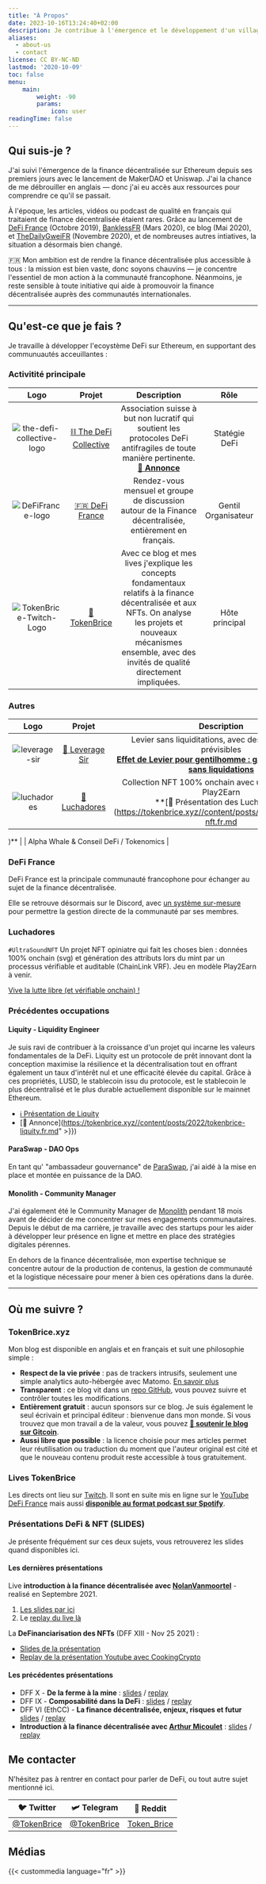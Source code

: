 ```yaml
---
title: "À Propos"
date: 2023-10-16T13:24:40+02:00
description: Je contribue à l'émergence et le développement d'un village gaulois financièrement souverain, résistant aux attaques de l'envahisseur banco-romain grâce à la finance décentralisée.
aliases:
  - about-us
  - contact
license: CC BY-NC-ND
lastmod: '2020-10-09'
toc: false
menu:
    main: 
        weight: -90
        params:
            icon: user
readingTime: false
---
```


## Qui suis-je ?

J'ai suivi l'émergence de la finance décentralisée sur Ethereum depuis ses premiers jours avec le lancement de MakerDAO et Uniswap. J'ai la chance de me débrouiller en anglais — donc j'ai eu accès aux ressources pour comprendre ce qu'il se passait.

À l'époque, les articles, vidéos ou podcast de qualité en français qui traitaient de finance décentralisée étaient rares. Grâce au lancement de [DeFi France](https://discord.gg/3bWZcK2) (Octobre 2019), [BanklessFR](https://banklessfr.substack.com/) (Mars 2020), ce blog (Mai 2020), et [TheDailyGweiFR](https://thedailygweifr.substack.com/) (Novembre 2020), et de nombreuses autres intiatives, la situation a désormais bien changé. 

🇫🇷 Mon ambition est de rendre la finance décentralisée plus accessible à tous : la mission est bien vaste, donc soyons chauvins — je concentre l'essentiel de mon action à la communauté francophone. Néanmoins, je reste sensible à toute initiative qui aide à promouvoir la finance décentralisée auprès des communautés internationales.

---

## Qu'est-ce que je fais ?

Je travaille à développer l'ecoystème DeFi sur Ethereum, en supportant des communuautés acceuillantes :

### Activitité principale

|  Logo | Projet | Description | Rôle |
| :---: | :---: | :---: | :---: |
| ![the-defi-collective-logo](img/others/symbol_tdc_color.png) | [⛓️ The DeFi Collective](https://deficollective.org) | Association suisse à but non lucratif qui soutient les protocoles DeFi antifragiles de toute manière pertinente. <br> **[📢 Annonce](https://tokenbrice.xyz/posts/2023/defi-collective.fr.md)** | Statégie DeFi |
|  ![DeFiFrance-logo](img/others/defifrance-logo.png) | [🇫🇷 DeFi France](https://docs.defi-france.org) | Rendez-vous mensuel et groupe de discussion autour de la Finance décentralisée, entièrement en français. | Gentil Organisateur |
|  ![TokenBrice-Twitch-Logo](img/main/emblem-color-square-250.png) | [🌌 TokenBrice](https://twitch.tv/tokenbrice) | Avec ce blog et mes lives j'explique les concepts fondamentaux relatifs à la finance décentralisée et aux NFTs. On analyse les projets et nouveaux mécanismes ensemble, avec des invités de qualité directement impliquées. | Hôte principal 

### Autres

|  Logo | Projet | Description | Rôle |
| :---: | :---: | :---: | :---: |
| ![leverage-sir](img/others/leverage-sir.jpg) | [🎩 Leverage Sir](https://www.sir.trading/) | Levier sans liquiditations, avec des frais clairs et prévisibles <br> **[Effet de Levier pour gentilhomme : gains polynomiaux sans liquidations](https://tokenbrice.xyz//content/posts/2025/leverage-sir.fr.md)** | DeFi & BD Advisory |
|  ![luchadores](img/others/luchadores.png) | [👊 Luchadores](https://luchadores.io) | Collection NFT 100% onchain avec un jeu en modèle Play2Earn  <br> **[🤼 Présentation des Luchadores](https://tokenbrice.xyz//content/posts/2021/luchadores-nft.fr.md

)** | | Alpha Whale & Conseil DeFi / Tokenomics |


### DeFi France

DeFi France est la principale communauté francophone pour échanger au sujet de la finance décentralisée. 

Elle se retrouve désormais sur le Discord, avec [un système sur-mesure](https://tokenbrice.xyz/posts/2021/guide-defian.fr.md) pour permettre la gestion directe de la communauté par ses membres. 

### Luchadores

`#UltraSoundNFT`
Un projet NFT opiniatre qui fait les choses bien : données 100% onchain (svg) et génération des attributs lors du mint par un processus vérifiable et auditable (ChainLink VRF). Jeu en modèle Play2Earn à venir.

[Vive la lutte libre (et vérifiable onchain) !](https://tokenbrice.xyz/fr/luchadores-nft/)

### Précédentes occupations

#### Liquity - Liquidity Engineer

Je suis ravi de contribuer à la croissance d'un projet qui incarne les valeurs fondamentales de la DeFi. Liquity est un protocole de prêt innovant dont la conception maximise la résilience et la décentralisation tout en offrant également un taux d'intérêt nul et une efficacité élevée du capital. Grâce à ces propriétés, LUSD, le stablecoin issu du protocole, est le stablecoin le plus décentralisé et le plus durable actuellement disponible sur le mainnet Ethereum.

- [ℹ️ Présentation de Liquity](https://tokenbrice.xyz//content/posts/2021/liquity-protocol.fr.md)
- [📢 Annonce](https://tokenbrice.xyz//content/posts/2022/tokenbrice-liquity.fr.md" >}})

#### ParaSwap - DAO Ops

En tant qu' "ambassadeur gouvernance" de [ParaSwap](https://paraswap.io), j'ai aidé à la mise en place et montée en puissance de la DAO.

#### Monolith - Community Manager

J'ai également été le Community Manager de [Monolith](https://monolith.xyz) pendant 18 mois avant de décider de me concentrer sur mes engagements communautaires. Depuis le début de ma carrière, je travaille avec des startups pour les aider à développer leur présence en ligne et mettre en place des stratégies digitales pérennes.

En dehors de la finance décentralisée, mon expertise technique se concentre autour de la production de contenus, la gestion de communauté et la logistique nécessaire pour mener à bien ces opérations dans la durée.

---

## Où me suivre ?

### TokenBrice.xyz

Mon blog est disponible en anglais et en français et suit une philosophie simple :

- **Respect de la vie privée** : pas de trackers intrusifs, seulement une simple analytics auto-hébergée avec Matomo. [En savoir plus](https://tokenbrice.xyz/posts/2020/hello-world/)
- **Transparent** : ce blog vit dans un [repo GitHub](https://github.com/tokenbrice/blog/), vous pouvez suivre et contrôler toutes les modifications.
- **Entièrement gratuit** : aucun sponsors sur ce blog. Je suis également le seul écrivain et principal éditeur : bienvenue dans mon monde. Si vous trouvez que mon travail a de la valeur, vous pouvez **[🤗 soutenir le blog sur Gitcoin](https://gitcoin.co/grants/811/tokenbrice-shining-light-on-ethereums-defi-en-fr)**.
- **Aussi libre que possible** : la licence choisie pour mes articles permet leur réutilisation ou traduction du moment que l'auteur original est cité et que le nouveau contenu produit reste accessible à tous gratuitement.

### Lives TokenBrice

Les directs ont lieu sur [Twitch](https://twitch.tv/tokenbrice). Il sont en suite mis en ligne sur le [YouTube DeFi France](https://www.youtube.com/c/defifrance) mais aussi **[disponible au format podcast sur Spotify](https://open.spotify.com/show/78Ggw5N9Sn694VBAhVhIME)**.

### Présentations DeFi & NFT (SLIDES)

Je présente fréquément sur ces deux sujets, vous retrouverez les slides quand disponibles ici.

#### Les dernières présentations

Live **introduction à la finance décentralisée avec [NolanVanmoortel](https://twitter.com/NolanVanmoortel)** - realisé en Septembre 2021.
1. [Les slides par ici](https://docs.google.com/presentation/d/16e4oFexINXCqzjMk_18oUEUyuWkfF4q6froIh9CbqVc/edit?usp=sharing) 
2. Le [replay du live là](https://www.youtube.com/watch?v=yZUlZgOneOk&t=8623s)

La **DeFinanciarisation des NFTs** (DFF XIII - Nov 25 2021) : 
- [Slides de la présentation](https://docs.google.com/presentation/d/1yR6TttpBCtCYC5rKNvL8apzOCPQ7qPNTZjrYGHyTvTw/edit?usp=sharing)
- [Replay de la présentation Youtube avec CookingCrypto](https://www.youtube.com/watch?v=cdj-wXvIuwU)

#### Les précédentes présentations

- DFF X - **De la ferme à la mine** : [slides](https://docs.google.com/presentation/d/15xIuVYmrs3P4gkxwBQIrFrz7thNW0tGvZ203P5rT6rw/edit?usp=sharing) / [replay](https://www.youtube.com/watch?v=rf6WGKNg_vA&list=PLreQl_vxgtPhhwkYbTHiec_dyG9XqKtT9&index=4)
- DFF IX - **Composabilité dans la DeFi** : [slides](https://docs.google.com/presentation/d/157Mnedi8dwlyNJxl5fSOo1mtQ4o4fbVDjkIbz87122o/edit?usp=sharing) / [replay](https://youtu.be/i7f6ZBOTiXo?t=2802)
- DFF VI (EthCC) - **La finance décentralisée, enjeux, risques et futur** [slides](https://docs.google.com/presentation/d/1TTNmAuBdp0GW625XpSHtYgx9bACosESJQ2RktAJlD8I/edit?usp=sharing) / [replay](https://www.youtube.com/watch?v=vF-7T5EtcQo)
- **Introduction à la finance décentralisée avec [Arthur Micoulet](https://twitter.com/ArthurMicoulet)** : [slides](https://docs.google.com/presentation/d/1cw971kGUP5dBZVFvDLsF3j8_c6rx5FE8aP7yxp9cYdE/edit?usp=sharing) / [replay](https://www.youtube.com/watch?v=62HSMkM1cOM)

## Me contacter

N'hésitez pas à rentrer en contact pour parler de DeFi, ou tout autre sujet mentionné ici.

 🐦 Twitter | 🛩 Telegram | 👾 Reddit |
| :---: | :---: | :---: |
| [@TokenBrice](https://twitter.com/tokenbrice) | [@TokenBrice](https://t.me/tokenbrice) | [Token_Brice](https://www.reddit.com/user/Token_Brice) |

## Médias

{{< custommedia language="fr" >}}
